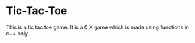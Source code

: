 # Tic-Tac-Toe
This is a tic tac toe game.
It is a 0 X game which is made using functions in c++ only.
